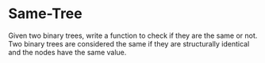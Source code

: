 # Same-Tree
Given two binary trees, write a function to check if they are the same or not.  Two binary trees are considered the same if they are structurally identical and the nodes have the same value.
